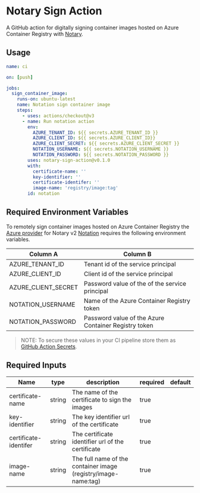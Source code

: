 # Notary Sign Action
A GitHub action for digitally signing container images hosted on Azure Container Registry with [Notary](https://github.com/notaryproject/notary).


## Usage

```yml
name: ci

on: [push]

jobs:
  sign_container_image:
    runs-on: ubuntu-latest
    name: Notation sign container image
    steps:
      - uses: actions/checkout@v3
      - name: Run notation action
        env:
          AZURE_TENANT_ID: ${{ secrets.AZURE_TENANT_ID }}
          AZURE_CLIENT_ID: ${{ secrets.AZURE_CLIENT_ID}}
          AZURE_CLIENT_SECRET: ${{ secrets.AZURE_CLIENT_SECRET }}
          NOTATION_USERNAME: ${{ secrets.NOTATION_USERNAME }}
          NOTATION_PASSWORD: ${{ secrets.NOTATION_PASSWORD }}
        uses: notary-sign-action@v0.1.0
        with:
          certificate-name: ''
          key-identifier: ''
          certificate-identifer: ''
          image-name: 'registry/image:tag'
        id: notation
```

## Required Environment Variables

To remotely sign container images hosted on Azure Container Registry the [Azure provider](https://github.com/Azure/notation-azure-kv) for Notary v2 [Notation](https://github.com/notaryproject/notation) requires the following environment variables.

Column A | Column B |
---------|----------|
 AZURE_TENANT_ID | Tenant id of the service principal | 
 AZURE_CLIENT_ID | Client id of the service principal  | 
 AZURE_CLIENT_SECRET | Password value of the of the service principal | 
 NOTATION_USERNAME | Name of the Azure Container Registry token |
 NOTATION_PASSWORD | Password value of the Azure Container Registry token |

> NOTE: 
> To secure these values in your CI pipeline store them as [GitHub Action Secrets](https://docs.github.com/en/actions/security-guides/encrypted-secrets#creating-encrypted-secrets-for-a-repository).

## Required Inputs

| Name     | type     | description                                     | required | default                  |
| -------- | -------- | ----------------------------------------------- | -------- | ------------------------ |
| certificate-name | string   | The name of the certificate to sign the images  | true     |                          |
| key-identifier | string | The key identifier url of the certificate | true     |                          |
| certificate-identifer | string   | The certificate identifier url of the certificate | true     |                          |
| image-name | string   | The full name of the container image (registry/image-name:tag)| true    |  |

